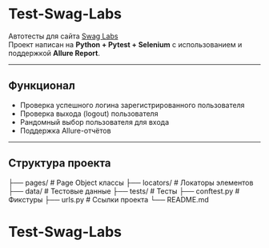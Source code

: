 # Test-Swag-Labs

Автотесты для сайта [Swag Labs](https://www.saucedemo.com/)  
Проект написан на **Python + Pytest + Selenium** с использованием и поддержкой **Allure Report**.

---

## Функционал
- Проверка успешного логина зарегистрированного пользователя  
- Проверка выхода (logout) пользователя  
- Рандомный выбор пользователя для входа  
- Поддержка Allure-отчётов  

---

## Структура проекта

├── pages/               # Page Object классы
├── locators/            # Локаторы элементов
├── data/                # Тестовые данные
├── tests/               # Тесты
├── conftest.py          # Фикстуры
├── urls.py              # Ссылки проекта
└── README.md

# Test-Swag-Labs
